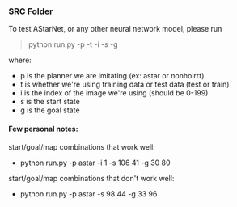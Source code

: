 ### SRC Folder 

To test AStarNet, or any other neural network model, please run 

> python run.py -p -t -i -s -g

where:
- p is the planner we are imitating (ex: astar or nonholrrt)
- t is whether we're using training data or test data (test or train)
- i is the index of the image we're using (should be 0-199)
- s is the start state
- g is the goal state 

#### Few personal notes:

start/goal/map combinations that work well:
- python run.py -p astar -i 1 -s 106 41 -g 30 80

start/goal/map combinations that don't work well:
- python run.py -p astar -s 98 44 -g 33 96
